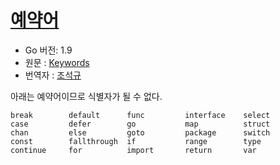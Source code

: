 # [예약어](#keywords)

* Go 버전: 1.9
* 원문 : [Keywords](https://golang.org/ref/spec#Keywords)
* 번역자 : [조석규](@ezaurum)

아래는 예약어이므로 식별자가 될 수 없다.

```
break        default      func         interface    select
case         defer        go           map          struct
chan         else         goto         package      switch
const        fallthrough  if           range        type
continue     for          import       return       var
```
